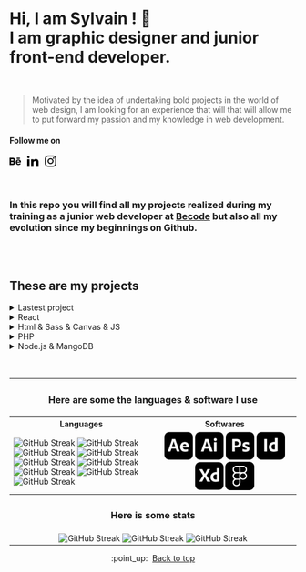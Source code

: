 # Hi, I am Sylvain ! :vulcan_salute:<br>I am graphic designer and junior front-end developer.
<br>

> Motivated by the idea of undertaking bold projects in the world of web
> design, I am looking for an experience that will that will allow me to
> put forward my passion and my knowledge in web development.


#### Follow me on
<p align="left">
 <a target="_blank" href="https://www.behance.net/Valvassori"><img height="20px" src="./icons/behance.svg" alt="icon figma"></a>&ensp;
 <a target="_blank" href="https://www.linkedin.com/in/sylvain-valvassori/"><img height="20px" src="./icons/linkedin.svg" alt="icon figma"></a>&ensp;
 <a target="_blank" href="https://www.instagram.com/valvasyl/"><img height="20px" src="./icons/instagram.svg" alt="icon figma"></a>
</p>

<br>

### In this repo you will find all my projects realized during my training as a junior web developer at [Becode](https://becode.org/) but also all my evolution since my beginnings on Github.
<br>
<br>


## These are my projects
<details><summary>Lastest project</summary>
    <p>
        <table align="center">
            <tr align="center">
                <th width="400px"> Name </th>
		<th width="400px"> Type </th>
                <th width="400px"> Link </th>
                <th width="400px"> Last release </th>
            </tr>
	    <tr align="center">
                <td>Basic/Dept Clone</td>
		<td>Personal</td>
                <td>
                    <a href="https://github.com/Sylvain-Valvassori/BASIC-DEPT-clone">Repo</a> /
                    <a href="https://sylvain-valvassori.github.io/BASIC-DEPT-clone/">Site</a>
                </td>
                <td>03/02/2023</td>
            </tr>
            <tr align="center">
                <td>Sanzaru Events</td>
		<td>Professional</td>
                <td>
                    <a href="https://github.com/Sylvain-Valvassori/Sanzaru-Events">Repo</a> /
                    <a href="https://sylvain-valvassori.github.io/Sanzaru-Events/">Site</a>
                </td>
                <td>06/08/2022</td>
            </tr>
        </table>
    </p>
</details> 

<details><summary>React</summary>
    <p>
        <table align="center">
            <tr align="center">
                <th width="400px"> Name </th>
                <th width="400px"> Link </th>
                <th width="400px"> Last release </th>
            </tr>
            <tr align="center">
                <td>🔥 Shopping list make in react Nattive</td>
                <td>
                    <a href="https://github.com/AlineBsr/ws-react-native">Repo</a>
                </td>
                <td>08/03/2022</td>
            </tr>
         <tr align="center">
                <td>🔥 React movie (In progress)</td>
                <td>
                    <a href="https://github.com/Sylvain-Valvassori/react-movie">Repo</a> /
                    <a href="https://sylvain-valvassori.github.io/react-movie/">Site</a>
                </td>
                <td>25/01/2022</td>
            </tr>
         <tr align="center">
                <td>🔥 Woodstock</td>
                <td>
                    <a href="https://github.com/Sylvain-Valvassori/woodstock">Repo</a> /
                    <a href="https://sylvain-valvassori.github.io/woodstock/">Site</a>
                </td>
                <td>13/01/2022</td>
            </tr>
        </table>
    </p>
</details>

<details><summary>Html & Sass & Canvas & JS</summary>
<p>
   <table align="center">
       <tr align="center">
           <th width="400px"> Name </th>
           <th width="400px"> Link </th>
           <th width="400px"> Last release </th>
       </tr>
       <tr align="center">
           <td>🔥 Ghost clicker</td>
           <td>
               <a href="https://github.com/WilliamLoey/Cookie-Clicker">Repo</a> /
               <a href="https://williamloey.github.io/Cookie-Clicker/">Site</a>
           </td>
           <td>20/10/2021</td>
       	</tr>
    	<tr align="center">
           <td>🔥 Active collab clone</td>
           <td>
               <a href="https://github.com/Sylvain-Valvassori/Active-collab-clone">Repo</a> /
               <a href="https://sylvain-valvassori.github.io/Active-collab-clone/">Site</a>
           </td>
           <td>28/08/2021</td>
       </tr>
       <tr align="center">
           <td> Pew Pew</td>
           <td>
               <a href="https://github.com/Sylvain-Valvassori/Pew-Pew">Repo</a> /
               <a href="https://sylvain-valvassori.github.io/Pew-Pew/">Site</a>
           </td>
           <td>15/10/2021</td>
       </tr>
       <tr align="center">
           <td> Hangman</td>
           <td>
               <a href="https://github.com/Sylvain-Valvassori/Hangman">Repo</a> /
               <a href="https://sylvain-valvassori.github.io/Hangman/">Site</a>
           </td>
           <td>01/10/2021</td>
       </tr>
       <tr align="center">
           <td> Star Wars</td>
           <td>
               <a href="https://github.com/Sylvain-Valvassori/Star-Wars-crawl">Repo</a> /
               <a href="https://sylvain-valvassori.github.io/Star-Wars-crawl/">Site</a>
           </td>
           <td>08/09/2021</td>
       	</tr>
	<tr align="center">
                <td> Quote Random</td>
                <td>
                    <a href="https://github.com/Sylvain-Valvassori/Quote-random">Repo</a> /
                    <a href="https://sylvain-valvassori.github.io/Quote-random/">Site</a>
                </td>
                <td>13/01/2022</td>
         </tr>
   </table>
</p>
</details>
<details><summary>PHP</summary>
    <p>
        <table align="center">
            <tr align="center">
                <th width="400px"> Name </th>
                <th width="400px"> Link </th>
                <th width="400px"> Last release </th>
            </tr>
            <tr align="center">
                <td>🔥 Cogip</td>
                <td>
                    <a href="https://github.com/Sylvain-Valvassori/Cogip">Repo</a> /
                    <a href="#">Site</a>
                </td>
                <td>10/12/2021</td>
            </tr>
            <tr align="center">
                <td> Challenge Form</td>
                <td>
                    <a href="https://github.com/Sylvain-Valvassori/Challenge-Form">Repo</a> /
                    <a href="#">Site</a>
                </td>
                <td>19/11/2021</td>
            </tr>
        </table>
    </p>
</details>
<details><summary>Node.js & MangoDB</summary>
    <p>
        <table align="center">
            <tr align="center">
                <th width="400px"> Name </th>
                <th width="400px"> Link </th>
                <th width="400px"> Last release </th>
            </tr>
            <tr align="center">
                <td>🔥 Chat room</td>
                <td>
                    <a href="https://github.com/SalukiMakingCode/chat-Node">Repo</a> /
                    <a href="#">Site</a>
                </td>
                <td>24/12/2021</td>
            </tr>
        </table>
    </p>
</details>
<br>
<br>



<table align="center">
<tr >
  <th colspan="2"><h3>Here are some the languages & software I use</h3></th>
 </tr>
 <tr align="center">
     <th width="50%"> Languages </th>
     <th width="50%"> Softwares </th>
 </tr>
 <tr >
  <td> 
       <img  src="https://img.shields.io/badge/JavaScript-black?style=for-the-badge&logo=javascript&logoColor=white" alt="GitHub Streak">
       <img  src="https://img.shields.io/badge/HTML5-black?style=for-the-badge&logo=html5&logoColor=white" alt="GitHub Streak">
       <img  src="https://img.shields.io/badge/CSS3-black?style=for-the-badge&logo=css3&logoColor=white" alt="GitHub Streak">
       <img  src="https://img.shields.io/badge/Sass-black?style=for-the-badge&logo=sass&logoColor=white" alt="GitHub Streak">
       <img  src="https://img.shields.io/badge/React-black?style=for-the-badge&logo=react&logoColor=white" alt="GitHub Streak">
       <img src="https://img.shields.io/badge/Node.js-black?style=for-the-badge&logo=node.js&logoColor=white" alt="GitHub Streak">
       <img src="https://img.shields.io/badge/PHP-black?style=for-the-badge&logo=php&logoColor=white" alt="GitHub Streak">
       <img src="https://img.shields.io/badge/MongoDB-black?style=for-the-badge&logo=mongodb&logoColor=white" alt="GitHub Streak">
       <img src="https://img.shields.io/badge/MySQL-black?style=for-the-badge&logo=mysql&logoColor=white" alt="GitHub Streak"></td>
  <td align="center">
       <img height="50px" src="./icons/after-effects.png" alt="icon adobe">
       <img height="50px" src="./icons/illustrator.png" alt="icon adobe">
       <img height="50px" src="./icons/photoshop.png" alt="icon adobe">
       <img height="50px" src="./icons/indesign.png" alt="icon adobe">
       <img height="50px" src="./icons/xd.png" alt="icon adobe">
       <img height="50px" src="./icons/figma.png" alt="icon figma">
  </td>
 </tr>
 <tr >
  <th colspan="2"><h3>Here is some stats</h3></th>
 </tr>
 <tr >
	<td colspan="2" align="center">
<img height="135px" src="https://github-readme-stats.vercel.app/api?username=Sylvain-Valvassori&show_icons=true&theme=react" alt="GitHub Streak">
<img height="135px" src="https://github-readme-stats.vercel.app/api/top-langs/?username=Sylvain-Valvassori&layout=compact&theme=react" alt="GitHub Streak">
<img height="135px" src="https://github-readme-streak-stats.herokuapp.com?user=Sylvain-Valvassori&theme=react&hide_border=true&ring=FFFFFF" alt="GitHub Streak">
	</td>

</tr>
<table>



 
<p align="center">:point_up:&nbsp; <a href="#top">Back to top</a></p>
